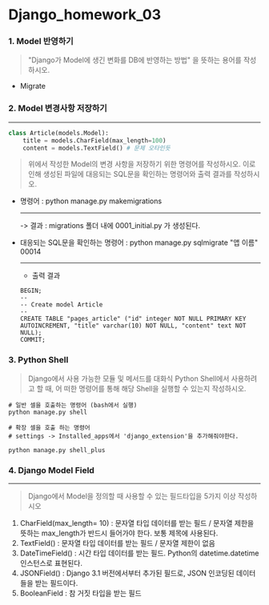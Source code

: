 # Django_homework_03

### 1. Model 반영하기

> "Django가 Model에 생긴 변화를 DB에 반영하는 방법" 을 뜻하는 용어를 작성하시오.

* Migrate



### 2. Model 변경사항 저장하기

---

```python
class Article(models.Model):
    title = models.CharField(max_length=100)
    content = models.TextField() # 문제 오타인듯
```

> 위에서 작성한 Model의 변경 사항을 저장하기 위한 명령어를 작성하시오. 이로 인해 생성된 파일에 대응되는 SQL문을 확인하는 명령어와 출력 결과를 작성하시오.



* 명령어 : python manage.py makemigrations

  ---

  -> 결과 : migrations 폴더 내에 0001_initial.py 가 생성된다.



* 대응되는 SQL문을 확인하는 명령어 : python manage.py sqlmigrate "앱 이름" 00014

  ---

  * 출력 결과

  ```
  BEGIN;
  --
  -- Create model Article
  --
  CREATE TABLE "pages_article" ("id" integer NOT NULL PRIMARY KEY AUTOINCREMENT, "title" varchar(10) NOT NULL, "content" text NOT NULL);
  COMMIT;
  ```

  

### 3. Python Shell

> Django에서 사용 가능한 모듈 및 메서드를 대화식 Python Shell에서 사용하려고 할 때, 어 떠한 명령어를 통해 해당 Shell을 실행할 수 있는지 작성하시오.



```
# 일반 셀을 호출하는 명령어 (bash에서 실행)
python manage.py shell

# 확장 셀을 호출 하는 명령어
# settings -> Installed_apps에서 'django_extension'을 추가해줘야한다.

python manage.py shell_plus
```





### 4. Django Model Field

---

> Django에서 Model을 정의할 때 사용할 수 있는 필드타입을 5가지 이상 작성하시오



1. CharField(max_length= 10) : 문자열 타입 데이터를 받는 필드 / 문자열 제한을 뜻하는 max_length가 반드시 들어가야 한다. 보통 제목에 사용된다.
2. TextField() : 문자열 타입 데이터를 받는 필드 / 문자열 제한이 없음
3. DateTimeField() : 시간 타입 데이터를 받는 필드. Python의 datetime.datetime 인스턴스로 표현된다.
4. JSONField() : Django 3.1 버전에서부터 추가된 필드로, JSON 인코딩된 데이터들을 받는 필드이다.
5. BooleanField : 참 거짓 타입을 받는 필드